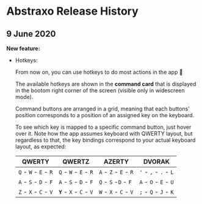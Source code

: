 # Abstraxo Release History
## 9 June 2020
  **New feature:**
  - Hotkeys:
  
    From now on, you can use hotkeys to do most actions in the app 🙂
    
    The available hotkeys are shown in the **command card** that is displayed in the bootom right corner of the screen (visible only in widescreen mode).
  
    Command buttons are arranged in a grid, meaning that each buttons' position corresponds to a position of an assigned key on the keyboard.
    
    To see which key is mapped to a specific command button, just hover over it. Note how the app assumes keyboard with QWERTY layout, but regardless to that, the key bindings correspond to your actual keyboard layout, as expected:

    | QWERTY | QWERTZ | AZERTY | DVORAK |
    |---|---|---|---|
    | `Q` - `W` - `E` - `R` | `Q` - `W` - `E` - `R` | `A` - `Z` - `E` - `R` |  `'` - `,` - `.` - `L` | 
    | `A` - `S` - `D` - `F` | `A` - `S` - `D` - `F` | `Q` - `S` -`D` - `F` | `A` - `O` - `E` - `U` | 
    | `Z` - `X` - `C` - `V` | **`Y`** - `X` - `C` - `V` | `W` - `X` - `C` - `V` | `;` - `Q` - `J` - `K` | 
